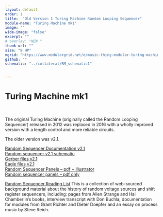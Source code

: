 ```yaml
---
layout: default
order: 1
title:  "Old Version 1 Turing Machine Random Looping Sequencer"
module-name: "Turing Machine mk1"
image: "" 
wide-image: "false" 
excerpt: "" 
# overlay: "NEW "
thonk-url: "" 
size: "8 HP"
mgrid: "https://www.modulargrid.net/e/music-thing-modular-turing-machine-random-sequencer"
github: ""
schematic: "../collateral/RM_schematic1"


---
```


# Turing Machine mk1

&nbsp;
&nbsp;
  
The original Turing Machine (originally called the Random Looping Sequencer) released in 2012 was replaced in 2016 with a wholly improved version with a length control and more reliable circuits.  

The older version was v2.1.

[Random Sequencer Documentation v2.1](../collateral/random-sequencer-documentation-v2-1.pdf)  
[Random sequencer v2.1 schematic](../collateral/random_seq_schem_2-1_big.png)  
[Gerber files v2.1](../collateral/random_seq_2-1_gerbers.zip)  
[Eagle files v2.1](../collateral/random_seq_2-1_eagle.zip)  
[Random Sequencer Panels – pdf + illustrator](../collateral/random_seq_panels.zip)  
[Random sequencer panels – pdf only](../collateral/random_seq_panels_pdf.pdf)  

[Random Sequencer Reading List](../collateral/Random-Reading-List.pdf)
This is a collection of web-sourced background material about the history of random voltage sources and shift register sequencers, including: pages from Allen Strange and Hal Chamberlin’s books, interview transcript with Don Buchla, documentation for modules from Grant Richter and Dieter Doepfer and an essay on process music by Steve Reich.